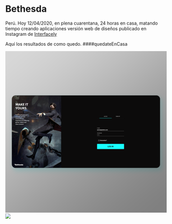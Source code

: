 # Bethesda

Perú. Hoy 12/04/2020, en plena cuarentana, 24 horas en casa, matando tiempo creando aplicaciones versión web de diseños publicado en Instagram de 
<a href="https://www.instagram.com/p/B-zfq9VgeQC/r">Interfacely</a>    

Aquí los resultados de como quedo.  ####quedateEnCasa


<img src="https://raw.githubusercontent.com/breshman/Bethesda-Web/master/src/assets/img/bethesda-web.png"/>
<img src="/assets/img/bethesda-web.png"/>

